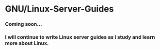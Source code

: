 # GNU/Linux-Server-Guides
### Coming soon...
### I will continue to write Linux server guides as I study and learn more about Linux.
